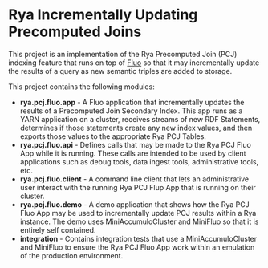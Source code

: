 <!-- Licensed to the Apache Software Foundation (ASF) under one
or more contributor license agreements.  See the NOTICE file
distributed with this work for additional information
regarding copyright ownership.  The ASF licenses this file
to you under the Apache License, Version 2.0 (the
"License"); you may not use this file except in compliance
with the License.  You may obtain a copy of the License at

  http://www.apache.org/licenses/LICENSE-2.0

Unless required by applicable law or agreed to in writing,
software distributed under the License is distributed on an
"AS IS" BASIS, WITHOUT WARRANTIES OR CONDITIONS OF ANY
KIND, either express or implied.  See the License for the
specific language governing permissions and limitations
under the License. -->

Rya Incrementally Updating Precomputed Joins
============================================
This project is an implementation of the Rya Precomputed Join (PCJ) indexing 
feature that runs on top of [Fluo][1] so that it may incrementally update the
results of a query as new semantic triples are added to storage.  

This project contains the following modules:
  * **rya.pcj.fluo.app** - A Fluo application that incrementally updates the results
    of a Precomputed Join Secondary Index. This app runs as a YARN application on a 
    cluster, receives streams of new RDF Statements, determines if those statements
    create any new index values, and then exports those values to the appropriate Rya 
    PCJ Tables.
  * **rya.pcj.fluo.api** - Defines calls that may be made to the Rya PCJ Fluo App
    while it is running. These calls are intended to be used by client applications
    such as debug tools, data ingest tools, administrative tools, etc. 
  * **rya.pcj.fluo.client** - A command line client that lets an administrative user
    interact with the running Rya PCJ Flup App that is running on their cluster.
  * **rya.pcj.fluo.demo** - A demo application that shows how the Rya PCJ Fluo App
    may be used to incrementally update PCJ results within a Rya instance. The demo 
    uses MiniAccumuloCluster and MiniFluo so that it is entirely self contained.  
  * **integration** - Contains integration tests that use a MiniAccumuloCluster
    and MiniFluo to ensure the Rya PCJ Fluo App work within an emulation of the
    production environment.

[1]: http://fluo.io/
